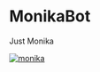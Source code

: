# MonikaBot
Just Monika

[![monika](https://cdn.discordapp.com/attachments/376056106151182337/376167812999151617/Wta2YCNz.jpg)](https://discordapp.com/oauth2/authorize?client_id=376032268486967297&scope=bot)
